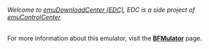 ###### Welcome to [emuDownloadCenter (EDC)](https://github.com/PhoenixInteractiveNL/emuDownloadCenter/wiki/), EDC is a side project of [emuControlCenter](https://github.com/PhoenixInteractiveNL/emuControlCenter/wiki/)

For more information about this emulator, visit the [**BFMulator**](https://github.com/PhoenixInteractiveNL/emuDownloadCenter/wiki/Emulator-bfmulator#menu) page.
